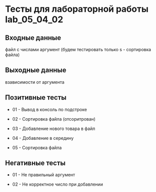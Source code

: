 # Тесты для лабораторной работы lab_05_04_02

## Входные данные

файл с числами
аргумент (будем тестировать только s - сортировка файла)

## Выходные данные

взависимости от аргумента

## Позитивные тесты

- 01 - Вывод в консоль по подстроке

- 02 - Сортировка файла (отсоритрован)

- 03 - Добавление нового товара в файл

- 04 - Добавление в середину

- 05 - Сортировка файла


## Негативные тесты

- 01 - Не правильный аргумент

- 02 - Не корректное число при добавлении
